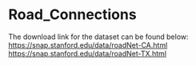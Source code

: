 # Road_Connections
The download link for the dataset can be found below:
https://snap.stanford.edu/data/roadNet-CA.html
https://snap.stanford.edu/data/roadNet-TX.html
